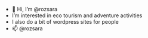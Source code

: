 - 👋 Hi, I’m @rozsara
- I’m interested in eco tourism and adventure activities 
- I also do a bit of wordpress sites for people
- 📫 @rozsara

<!---
rozsara/rozsara is a ✨ special ✨ repository because its `README.md` (this file) appears on your GitHub profile.
You can click the Preview link to take a look at your changes.
--->
